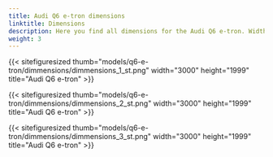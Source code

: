 ```yaml
---
title: Audi Q6 e-tron dimensions
linktitle: Dimensions
description: Here you find all dimensions for the Audi Q6 e-tron. Width, height, length, +++
weight: 3
---
```

<!-- markdownlint-disable MD033 -->

{{< sitefiguresized thumb="models/q6-e-tron/dimmensions/dimmensions_1_st.png" width="3000" height="1999" title="Audi Q6 e-tron" >}}

{{< sitefiguresized thumb="models/q6-e-tron/dimmensions/dimmensions_2_st.png" width="3000" height="1999" title="Audi Q6 e-tron" >}}

{{< sitefiguresized thumb="models/q6-e-tron/dimmensions/dimmensions_3_st.png" width="3000" height="1999" title="Audi Q6 e-tron" >}}
